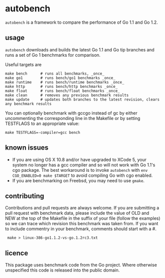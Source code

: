 autobench
=========

`autobench` is a framework to compare the performance of Go 1.1 and Go 1.2.

usage
-----

`autobench` downloads and builds the latest Go 1.1 and Go tip branches and runs a set of Go 1 benchmarks for comparison.

Useful targets are
	
    make bench		# runs all benchmarks, _once_
    make go1 		# runs bench/go1 benchmarks _once_
    make runtime 	# runs bench/runtime benchmarks _once_
    make http	 	# runs bench/http benchmarks _once_
    make float	 	# runs bench/float benchmarks _once_
    make clean 		# removes any previous benchmark results
    make update		# updates both branches to the latest revision, clears any benchmark results

You can optionally benchmark with gccgo instead of gc by either uncommenting the corresponding line in the Makefile or by setting TESTFLAGS to an appropriate value:

    make TESTFLAGS=-compiler=gcc bench

known issues
------------

 * If you are using OS X 10.8 and/or have upgraded to XCode 5, your system no longer has a gcc compiler and so will not work with Go 1.1's cgo package. The best workaround is to invoke `autobench` with `env CGO_ENABLED=0 make $TARGET` to avoid compiling Go with cgo enabled.
 * If you are benchmarking on Freebsd, you may need to use `gmake`.

contributing
------------

Contributions and pull requests are always welcome. If you are submitting a pull request with benchmark data, please include the value of OLD and NEW at the top of the Makefile in the suffix of your file (follow the examples) so we can trace which revision this benchmark was taken from. If you want to include commentry in your benchmark, comments should start with a #.

     make > linux-386-go1.1.2-vs-go.1.2rc3.txt

licence
-------

This package uses benchmark code from the Go project. Where otherwise unspecified this code is released into the public domain.
